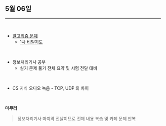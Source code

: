 ## 5월 06일

***

<br>

* [알고리즘 문제](https://github.com/CureLatte/Bae_joonHub.git)
  * [1차 비밀지도](/Algorithm/Programmers/Level1/%5B1차%5D_비밀지도.py)
<br>

* 정보처리기사 공부
  * 실기 문제 풀기 전체 요약 및 시험 전달 대비

<br>

* CS 지식 오디오 녹음 - TCP, UDP 의 차이 

<br>
    

__마무리__
> 정보처리기사 마지막 전날이므로 전체 내용 복습 및 카페 문제 반복 
